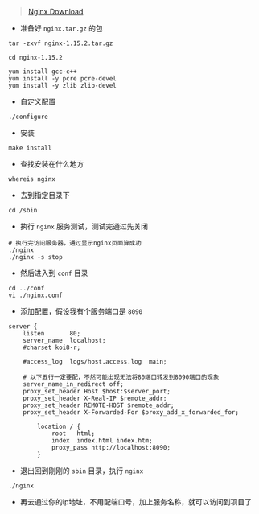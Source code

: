 > [Nginx Download](http://nginx.org/en/download.html)
* 准备好 ```nginx.tar.gz``` 的包
```
tar -zxvf nginx-1.15.2.tar.gz
```
```
cd nginx-1.15.2
```
```
yum install gcc-c++
yum install -y pcre pcre-devel
yum install -y zlib zlib-devel
```
* 自定义配置
```
./configure
```
* 安装
```
make install
```
* 查找安装在什么地方
```
whereis nginx
```
* 去到指定目录下
```
cd /sbin
```
* 执行 ```nginx``` 服务测试，测试完通过先关闭
```
# 执行完访问服务器，通过显示nginx页面算成功
./nginx
./nginx -s stop
```
* 然后进入到 ```conf``` 目录
```
cd ../conf
vi ./nginx.conf
```
* 添加配置，假设我有个服务端口是 ```8090```
```
server {
    listen       80;
    server_name  localhost;
    #charset koi8-r;

    #access_log  logs/host.access.log  main;

    # 以下五行一定要配，不然可能出现无法将80端口转发到8090端口的现象
    server_name_in_redirect off;
    proxy_set_header Host $host:$server_port;
    proxy_set_header X-Real-IP $remote_addr;
    proxy_set_header REMOTE-HOST $remote_addr;
    proxy_set_header X-Forwarded-For $proxy_add_x_forwarded_for;

        location / {
            root   html;
            index  index.html index.htm;
            proxy_pass http://localhost:8090;
        }
```
* 退出回到刚刚的 ```sbin``` 目录，执行 ```nginx```
```
./nginx
```
* 再去通过你的ip地址，不用配端口号，加上服务名称，就可以访问到项目了
